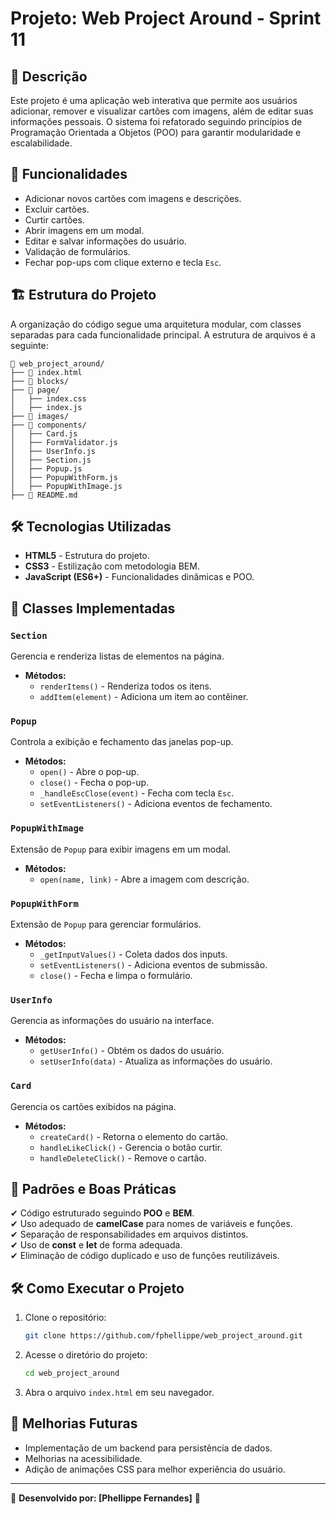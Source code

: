 # Projeto: Web Project Around - Sprint 11

## 📌 Descrição
Este projeto é uma aplicação web interativa que permite aos usuários adicionar, remover e visualizar cartões com imagens, além de editar suas informações pessoais. O sistema foi refatorado seguindo princípios de Programação Orientada a Objetos (POO) para garantir modularidade e escalabilidade.

## 🚀 Funcionalidades
- Adicionar novos cartões com imagens e descrições.
- Excluir cartões.
- Curtir cartões.
- Abrir imagens em um modal.
- Editar e salvar informações do usuário.
- Validação de formulários.
- Fechar pop-ups com clique externo e tecla `Esc`.

## 🏗️ Estrutura do Projeto
A organização do código segue uma arquitetura modular, com classes separadas para cada funcionalidade principal. A estrutura de arquivos é a seguinte:

```
📂 web_project_around/
├── 📄 index.html
├── 📂 blocks/
├── 📂 page/
│   ├── index.css
│   ├── index.js
├── 📂 images/
├── 📂 components/
│   ├── Card.js
│   ├── FormValidator.js
│   ├── UserInfo.js
│   ├── Section.js
│   ├── Popup.js
│   ├── PopupWithForm.js
│   ├── PopupWithImage.js
├── 📄 README.md
```

## 🛠️ Tecnologias Utilizadas
- **HTML5** - Estrutura do projeto.
- **CSS3** - Estilização com metodologia BEM.
- **JavaScript (ES6+)** - Funcionalidades dinâmicas e POO.

## 📌 Classes Implementadas

### `Section`
Gerencia e renderiza listas de elementos na página.

- **Métodos:**
  - `renderItems()` - Renderiza todos os itens.
  - `addItem(element)` - Adiciona um item ao contêiner.

### `Popup`
Controla a exibição e fechamento das janelas pop-up.

- **Métodos:**
  - `open()` - Abre o pop-up.
  - `close()` - Fecha o pop-up.
  - `_handleEscClose(event)` - Fecha com tecla `Esc`.
  - `setEventListeners()` - Adiciona eventos de fechamento.

### `PopupWithImage`
Extensão de `Popup` para exibir imagens em um modal.

- **Métodos:**
  - `open(name, link)` - Abre a imagem com descrição.

### `PopupWithForm`
Extensão de `Popup` para gerenciar formulários.

- **Métodos:**
  - `_getInputValues()` - Coleta dados dos inputs.
  - `setEventListeners()` - Adiciona eventos de submissão.
  - `close()` - Fecha e limpa o formulário.

### `UserInfo`
Gerencia as informações do usuário na interface.

- **Métodos:**
  - `getUserInfo()` - Obtém os dados do usuário.
  - `setUserInfo(data)` - Atualiza as informações do usuário.

### `Card`
Gerencia os cartões exibidos na página.

- **Métodos:**
  - `createCard()` - Retorna o elemento do cartão.
  - `handleLikeClick()` - Gerencia o botão curtir.
  - `handleDeleteClick()` - Remove o cartão.

## 📌 Padrões e Boas Práticas
✔ Código estruturado seguindo **POO** e **BEM**.  
✔ Uso adequado de **camelCase** para nomes de variáveis e funções.  
✔ Separação de responsabilidades em arquivos distintos.  
✔ Uso de **const** e **let** de forma adequada.  
✔ Eliminação de código duplicado e uso de funções reutilizáveis.

## 🛠️ Como Executar o Projeto
1. Clone o repositório:
   ```sh
   git clone https://github.com/fphellippe/web_project_around.git
   ```
2. Acesse o diretório do projeto:
   ```sh
   cd web_project_around
   ```
3. Abra o arquivo `index.html` em seu navegador.

## 📌 Melhorias Futuras
- Implementação de um backend para persistência de dados.
- Melhorias na acessibilidade.
- Adição de animações CSS para melhor experiência do usuário.

---
📌 **Desenvolvido por: [Phellippe Fernandes]** 🚀
